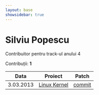 ```yaml
---
layout: base
showsidebar: true
---
```


# Silviu Popescu

Contribuitor pentru track-ul anului 4

Contribuții: **1**

|Data |Proiect | Patch |
|-----|--------|-------|
|3.03.2013|[Linux Kernel][kernel]|[commit](http://marc.info/?l=linux-kernel&m=136229307008005&w=2)|

[kernel]: http://www.kernel.org "Linux kernel"
